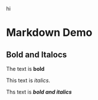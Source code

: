 hi
# Markdown Demo

## Bold and Italocs

The text is **bold**

This text is _italics_.

Ths text is **_bold and italics_**

